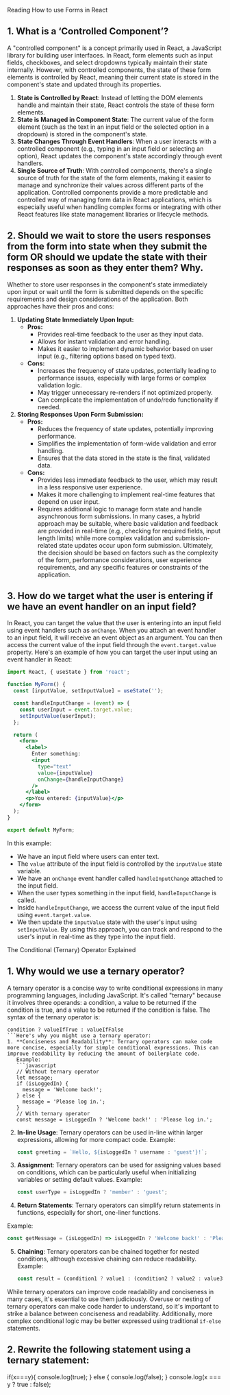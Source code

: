 Reading
How to use Forms in React
## 1. What is a ‘Controlled Component’?
A "controlled component" is a concept primarily used in React, a JavaScript library for building user interfaces. In React, form elements such as input fields, checkboxes, and select dropdowns typically maintain their state internally. However, with controlled components, the state of these form elements is controlled by React, meaning their current state is stored in the component's state and updated through its properties.
1. **State is Controlled by React**: Instead of letting the DOM elements handle and maintain their state, React controls the state of these form elements.
2. **State is Managed in Component State**: The current value of the form element (such as the text in an input field or the selected option in a dropdown) is stored in the component's state.
3. **State Changes Through Event Handlers**: When a user interacts with a controlled component (e.g., typing in an input field or selecting an option), React updates the component's state accordingly through event handlers.
4. **Single Source of Truth**: With controlled components, there's a single source of truth for the state of the form elements, making it easier to manage and synchronize their values across different parts of the application.
Controlled components provide a more predictable and controlled way of managing form data in React applications, which is especially useful when handling complex forms or integrating with other React features like state management libraries or lifecycle methods.
## 2. Should we wait to store the users responses from the form into state when they submit the form OR should we update the state with their responses as soon as they enter them? Why.
Whether to store user responses in the component's state immediately upon input or wait until the form is submitted depends on the specific requirements and design considerations of the application. Both approaches have their pros and cons:
1. **Updating State Immediately Upon Input:**
   - **Pros:**
     - Provides real-time feedback to the user as they input data.
     - Allows for instant validation and error handling.
     - Makes it easier to implement dynamic behavior based on user input (e.g., filtering options based on typed text).
   - **Cons:**
     - Increases the frequency of state updates, potentially leading to performance issues, especially with large forms or complex validation logic.
     - May trigger unnecessary re-renders if not optimized properly.
     - Can complicate the implementation of undo/redo functionality if needed.
2. **Storing Responses Upon Form Submission:**
   - **Pros:**
     - Reduces the frequency of state updates, potentially improving performance.
     - Simplifies the implementation of form-wide validation and error handling.
     - Ensures that the data stored in the state is the final, validated data.
   - **Cons:**
     - Provides less immediate feedback to the user, which may result in a less responsive user experience.
     - Makes it more challenging to implement real-time features that depend on user input.
     - Requires additional logic to manage form state and handle asynchronous form submissions.
In many cases, a hybrid approach may be suitable, where basic validation and feedback are provided in real-time (e.g., checking for required fields, input length limits) while more complex validation and submission-related state updates occur upon form submission.
Ultimately, the decision should be based on factors such as the complexity of the form, performance considerations, user experience requirements, and any specific features or constraints of the application.

## 3. How do we target what the user is entering if we have an event handler on an input field?
In React, you can target the value that the user is entering into an input field using event handlers such as `onChange`. When you attach an event handler to an input field, it will receive an event object as an argument. You can then access the current value of the input field through the `event.target.value` property.
Here's an example of how you can target the user input using an event handler in React:
```jsx
import React, { useState } from 'react';

function MyForm() {
  const [inputValue, setInputValue] = useState('');

  const handleInputChange = (event) => {
    const userInput = event.target.value;
    setInputValue(userInput);
  };

  return (
    <form>
      <label>
        Enter something:
        <input
          type="text"
          value={inputValue}
          onChange={handleInputChange}
        />
      </label>
      <p>You entered: {inputValue}</p>
    </form>
  );
}

export default MyForm;
```
In this example:
- We have an input field where users can enter text.
- The `value` attribute of the input field is controlled by the `inputValue` state variable.
- We have an `onChange` event handler called `handleInputChange` attached to the input field.
- When the user types something in the input field, `handleInputChange` is called.
- Inside `handleInputChange`, we access the current value of the input field using `event.target.value`.
- We then update the `inputValue` state with the user's input using `setInputValue`.
By using this approach, you can track and respond to the user's input in real-time as they type into the input field.

The Conditional (Ternary) Operator Explained
## 1. Why would we use a ternary operator?
A ternary operator is a concise way to write conditional expressions in many programming languages, including JavaScript. It's called "ternary" because it involves three operands: a condition, a value to be returned if the condition is true, and a value to be returned if the condition is false.
The syntax of the ternary operator is:
```plaintext
condition ? valueIfTrue : valueIfFalse
```Here's why you might use a ternary operator:
1. **Conciseness and Readability**: Ternary operators can make code more concise, especially for simple conditional expressions. This can improve readability by reducing the amount of boilerplate code.
   Example:
   ```javascript
   // Without ternary operator
   let message;
   if (isLoggedIn) {
     message = 'Welcome back!';
   } else {
     message = 'Please log in.';
   }
   // With ternary operator
   const message = isLoggedIn ? 'Welcome back!' : 'Please log in.';
   ```
2. **In-line Usage**: Ternary operators can be used in-line within larger expressions, allowing for more compact code.
   Example:
   ```javascript
   const greeting = `Hello, ${isLoggedIn ? username : 'guest'}!`;
   ```
3. **Assignment**: Ternary operators can be used for assigning values based on conditions, which can be particularly useful when initializing variables or setting default values.
   Example:
   ```javascript
   const userType = isLoggedIn ? 'member' : 'guest';
   ```
4. **Return Statements**: Ternary operators can simplify return statements in functions, especially for short, one-liner functions.

 Example:
   ```javascript
   const getMessage = (isLoggedIn) => isLoggedIn ? 'Welcome back!' : 'Please log in.';
   ```
5. **Chaining**: Ternary operators can be chained together for nested conditions, although excessive chaining can reduce readability.
   Example:
   ```javascript
   const result = (condition1 ? value1 : (condition2 ? value2 : value3));
   ```
While ternary operators can improve code readability and conciseness in many cases, it's essential to use them judiciously. Overuse or nesting of ternary operators can make code harder to understand, so it's important to strike a balance between conciseness and readability. Additionally, more complex conditional logic may be better expressed using traditional `if-else` statements.


## 2. Rewrite the following statement using a ternary statement:

if(x===y){
  console.log(true);
} else {
  console.log(false);
}
console.log(x === y ? true : false);

